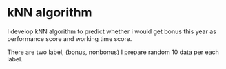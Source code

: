 # kNN algorithm

I develop kNN algorithm to predict whether i would get bonus this year as performance score and working time score.

There are two label, (bonus, nonbonus)
I prepare random 10 data per each label.
